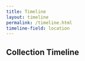 ```yaml
---
title: Timeline
layout: timeline
permalink: /timeline.html
timeline-field: location
---
```


## Collection Timeline
